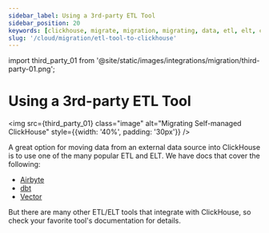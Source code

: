 ```yaml
---
sidebar_label: Using a 3rd-party ETL Tool
sidebar_position: 20
keywords: [clickhouse, migrate, migration, migrating, data, etl, elt, clickhouse-local, clickhouse-client]
slug: '/cloud/migration/etl-tool-to-clickhouse'
---
```


import third_party_01 from '@site/static/images/integrations/migration/third-party-01.png';

# Using a 3rd-party ETL Tool

<img src={third_party_01} class="image" alt="Migrating Self-managed ClickHouse" style={{width: '40%', padding: '30px'}} />

A great option for moving data from an external data source into ClickHouse is to use one of the many popular ETL and ELT. We have docs that cover the following:

- [Airbyte](/integrations/data-ingestion/etl-tools/airbyte-and-clickhouse.md)
- [dbt](/integrations/data-ingestion/etl-tools/dbt/index.md)
- [Vector](/integrations/data-ingestion/etl-tools/vector-to-clickhouse.md)

But there are many other ETL/ELT tools that integrate with ClickHouse, so check your favorite tool's documentation for details.
